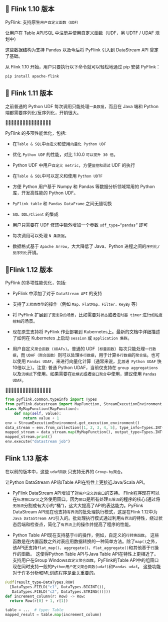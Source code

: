 ## 🎈 Flink 1.10 版本

PyFlink: 支持原生`用户自定义函数（UDF）`

让用户在 Table API/SQL 中注册并使用自定义函数（UDF，另 UDTF / UDAF 规划中）

这些数据结构为支持 Pandas 以及今后将 PyFlink 引入到 DataStream API 奠定了基础。

从 Flink 1.10 开始，用户只要执行以下命令就可以轻松地通过 pip 安装 PyFlink：

```s
pip install apache-flink
```

## 🎈 Flink 1.11 版本

之前普通的 Python UDF 每次调用只能处理`一条数据`，而且在 Java 端和 Python 端都需要序列化/反序列化，开销很大。

🥝🥝🥝🥝🥝🥝🥝🥝🥝🥝🥝🥝🥝🥝🥝🥝

PyFlink 的多项性能优化，包括:

- 在`Table & SQL`中`自定义`和使用`向量化 Python UDF`
  
- 优化 `Python UDF` 的性能，对比 1.10.0 `可以提升 30 倍`。
  
- Python UDF 中用户`自定义 metric`，方便`监控和调试` UDF 的执行
  
- 在`Table & SQL`中可以定义和使用 `Python UDTF`
  
- 方便 Python 用户基于 Numpy 和 Pandas 等数据分析领域常用的 Python 库，开发高性能的 Python UDF。
  
- `PyFlink table` 和 `Pandas DataFrame` 之间无缝切换
  
- `SQL DDL/Client` 的集成
  
- 用户只需要在 UDF 修饰中额外增加一个参数 `udf_type=“pandas”` 即可

- 每次调用可以处理 `N 条数据`。

- 数据格式基于 `Apache Arrow`，大大降低了 Java、Python 进程之间的`序列化/反序列化`开销。

## 🎈Flink 1.12 版本

PyFlink 的多项性能优化，包括:

- PyFlink 中添加了对于 `DataStream API` 的支持

- 支持了`无状态类型`的操作（例如 `Map，FlatMap，Filter，KeyBy` 等）

- 将 PyFlink 扩展到了`更复杂的场景`，比如需要对`状态`或者`定时器 timer` 进行`细粒度控制`的场景。

- 现在原生支持将 PyFlink 作业部署到 Kubernetes上。最新的文档中详细描述了如何在 Kubernetes 上启动 `session` 或 `application 集群`。

- 用户自定义`聚合函数 (UDAFs)`。普通的 UDF（`标量函数`）每次只能处理`一行数据`，而 `UDAF（聚合函数）`则可以处理`多行数据`，用于计算`多行数据`的`聚合值`。也可以使用 `Pandas UDAF`，来进行向量化计算（通常来说，比`普通 Python UDAF` 快10倍以上）。注意: 普通 Python UDAF，当前仅支持在 `group aggregations` 以及`流模式`下使用。如果需要在`批模式`或者`窗口聚合`中使用，建议使用 `Pandas UDAF`。

🥝🥝🥝🥝🥝🥝🥝🥝🥝🥝🥝🥝🥝🥝🥝🥝

```py
from pyflink.common.typeinfo import Types
from pyflink.datastream import MapFunction, StreamExecutionEnvironment
class MyMapFunction(MapFunction):
    def map(self, value):
        return value + 1
env = StreamExecutionEnvironment.get_execution_environment()
data_stream = env.from_collection([1, 2, 3, 4, 5], type_info=Types.INT())
mapped_stream = data_stream.map(MyMapFunction(), output_type=Types.INT())
mapped_stream.print()
env.execute("datastream job")
```

## Flink 1.13 版本

在以前的版本中，这些 `udaf函数` 只支持无界的 `Group-by聚合`。

让Python DataStream API和Table API在特性上更接近Java/Scala API。

- PyFlink DataStream API增加了对`用户定义的窗口`的支持。 Flink程序现在可以在`标准窗口定义`之外使用窗口。因为`窗口`是所有处理`无限流`的程序的核心(通过将`无限流`分割成有大小的“桶”)，这大大提高了API的表达能力。PyFlink DataStream API现在也支持`有界流`的批处理执行模式，这是在Flink 1.12中为`Java DataStream API`引入的。批处理执行模式通过利用`有界流`的特性，绕过状态后端和检查点，简化了`有界流`上的操作并提高了程序的性能。

- Python Table API现在支持基于`行`的操作，例如，自定义的`行转换函数`。 这些函数是在内置函数之外对表应用数据转换的一种简单方法。除了`map()`之外，该API还支持`flat_map()`、`aggregate()`、`flat_aggregate()`和其他基于`行`操作的函数。 这使得Python Table API与Java Table API在特性上更相近了。支持用户在Group Windows`自定义聚合函数`。PyFlink的Table API中的组窗口现在同时支持一般的`Python用户定义聚合函数(udaf)`和`Pandas udaf`。 这些功能对于许多分析和ML训练程序是至关重要的。

```py
@udf(result_type=DataTypes.ROW(
  [DataTypes.FIELD("c1", DataTypes.BIGINT()),
   DataTypes.FIELD("c2", DataTypes.STRING())]))
def increment_column(r: Row) -> Row:
  return Row(r[0] + 1, r[1])

table = ...  # type: Table
mapped_result = table.map(increment_column)
```
